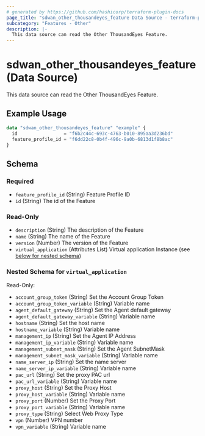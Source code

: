 ```yaml
---
# generated by https://github.com/hashicorp/terraform-plugin-docs
page_title: "sdwan_other_thousandeyes_feature Data Source - terraform-provider-sdwan"
subcategory: "Features - Other"
description: |-
  This data source can read the Other ThousandEyes Feature.
---
```


# sdwan_other_thousandeyes_feature (Data Source)

This data source can read the Other ThousandEyes Feature.

## Example Usage

```terraform
data "sdwan_other_thousandeyes_feature" "example" {
  id                 = "f6b2c44c-693c-4763-b010-895aa3d236bd"
  feature_profile_id = "f6dd22c8-0b4f-496c-9a0b-6813d1f8b8ac"
}
```

<!-- schema generated by tfplugindocs -->
## Schema

### Required

- `feature_profile_id` (String) Feature Profile ID
- `id` (String) The id of the Feature

### Read-Only

- `description` (String) The description of the Feature
- `name` (String) The name of the Feature
- `version` (Number) The version of the Feature
- `virtual_application` (Attributes List) Virtual application Instance (see [below for nested schema](#nestedatt--virtual_application))

<a id="nestedatt--virtual_application"></a>
### Nested Schema for `virtual_application`

Read-Only:

- `account_group_token` (String) Set the Account Group Token
- `account_group_token_variable` (String) Variable name
- `agent_default_gateway` (String) Set the Agent default gateway
- `agent_default_gateway_variable` (String) Variable name
- `hostname` (String) Set the host name
- `hostname_variable` (String) Variable name
- `management_ip` (String) Set the Agent IP Address
- `management_ip_variable` (String) Variable name
- `management_subnet_mask` (String) Set the Agent SubnetMask
- `management_subnet_mask_variable` (String) Variable name
- `name_server_ip` (String) Set the name server
- `name_server_ip_variable` (String) Variable name
- `pac_url` (String) Set the proxy PAC url
- `pac_url_variable` (String) Variable name
- `proxy_host` (String) Set the Proxy Host
- `proxy_host_variable` (String) Variable name
- `proxy_port` (Number) Set the Proxy Port
- `proxy_port_variable` (String) Variable name
- `proxy_type` (String) Select Web Proxy Type
- `vpn` (Number) VPN number
- `vpn_variable` (String) Variable name
